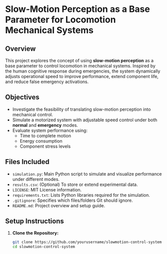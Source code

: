 # Slow-Motion Perception as a Base Parameter for Locomotion Mechanical Systems

## Overview
This project explores the concept of using **slow-motion perception** as a base parameter to control locomotion in mechanical systems. Inspired by the human cognitive response during emergencies, the system dynamically adjusts operational speed to improve performance, extend component life, and reduce false emergency activations.

## Objectives
- Investigate the feasibility of translating slow-motion perception into mechanical control.
- Simulate a motorized system with adjustable speed control under both **normal** and **emergency** modes.
- Evaluate system performance using:
  - Time to complete motion
  - Energy consumption
  - Component stress levels

## Files Included
- `simulation.py`: Main Python script to simulate and visualize performance under different modes.
- `results.csv`: (Optional) To store or extend experimental data.
- `LICENSE`: MIT License information.
- `requirements.txt`: Lists Python libraries required for the simulation.
- `.gitignore`: Specifies which files/folders Git should ignore.
- `README.md`: Project overview and setup guide.

## Setup Instructions

1. **Clone the Repository:**
   ```bash
   git clone https://github.com/yourusername/slowmotion-control-system.git
   cd slowmotion-control-system
